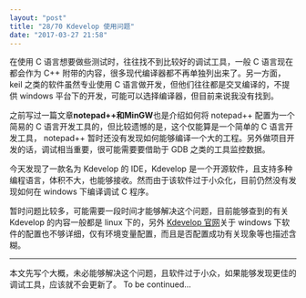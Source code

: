 ```yaml
---
layout: "post"
title: "28/70 Kdevelop 使用问题"
date: "2017-03-27 21:58"
---
```


在使用 C 语言想要做些测试时，往往找不到比较好的调试工具，一般 C 语言现在都会作为 C++ 附带的内容，很多现代编译器都不再单独列出来了。另一方面，keil 之类的软件虽然专业使用 C 语言做开发，但他们往往都是交叉编译的，不提供 windows 平台下的开发，可能可以选择编译器，但目前来说我没有找到。

之前写过一篇文章**notepad++和MinGW**也是介绍如何将 notepad++ 配置为一个简易的 C 语言开发工具的，但比较遗憾的是，这个仅能算是一个简单的 C 语言开发工具， notepad++ 暂时还没有发现如何能够编译一个大的工程。另外做项目开发的话，调试相当重要，很可能需要要借助于 GDB 之类的工具监控数据。

今天发现了一款名为 Kdevelop 的 IDE，Kdevelop 是一个开源软件，且支持多种编程语言，体积不大，也能够接收。然而由于该软件过于小众化，目前仍然没有发现如何在 windows 下编译调试 C 程序。

暂时问题比较多，可能需要一段时间才能够解决这个问题，目前能够查到的有关 Kdevelop 的内容一般都是 linux 下的，另外 [Kdevelop 官网](https://userbase.kde.org/KDevelop4/Manual/WindowsSetup)关于 windows 下软件的配置也不够详细，仅有环境变量配置，而且是否配置成功有关现象等也描述含糊。

<!-- more -->


***

本文先写个大概，未必能够解决这个问题，且软件过于小众，如果能够发现更佳的调试工具，应该就不会更新了。
To be continued...
